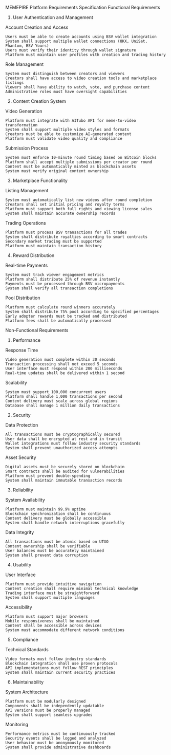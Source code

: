 MEMEPIRE Platform Requirements Specification
Functional Requirements
1. User Authentication and Management

Account Creation and Access

    Users must be able to create accounts using BSV wallet integration
    System shall support multiple wallet connections (OKX, UniSat, Phantom, BSV Yours)
    Users must verify their identity through wallet signature
    Platform must maintain user profiles with creation and trading history

Role Management

    System must distinguish between creators and viewers
    Creators shall have access to video creation tools and marketplace listings
    Viewers shall have ability to watch, vote, and purchase content
    Administrative roles must have oversight capabilities

2. Content Creation System

Video Generation

    Platform must integrate with AITubo API for meme-to-video transformation
    System shall support multiple video styles and formats
    Creators must be able to customize AI-generated content
    Platform must validate video quality and compliance

Submission Process

    System must enforce 10-minute round timing based on Bitcoin blocks
    Platform shall accept multiple submissions per creator per round
    Content must be automatically minted as blockchain assets
    System must verify original content ownership

3. Marketplace Functionality

Listing Management

    System must automatically list new videos after round completion
    Creators shall set initial pricing and royalty terms
    Platform must support both full rights and viewing license sales
    System shall maintain accurate ownership records

Trading Operations

    Platform must process BSV transactions for all trades
    System shall distribute royalties according to smart contracts
    Secondary market trading must be supported
    Platform must maintain transaction history

4. Reward Distribution

Real-time Payments

    System must track viewer engagement metrics
    Platform shall distribute 25% of revenue instantly
    Payments must be processed through BSV micropayments
    System shall verify all transaction completions

Pool Distribution

    Platform must calculate round winners accurately
    System shall distribute 75% pool according to specified percentages
    Early adopter rewards must be tracked and distributed
    Platform fees shall be automatically processed

Non-Functional Requirements
1. Performance

Response Time

    Video generation must complete within 30 seconds
    Transaction processing shall not exceed 5 seconds
    User interface must respond within 200 milliseconds
    Real-time updates shall be delivered within 1 second

Scalability

    System must support 100,000 concurrent users
    Platform shall handle 1,000 transactions per second
    Content delivery must scale across global regions
    Database shall manage 1 million daily transactions

2. Security

Data Protection

    All transactions must be cryptographically secured
    User data shall be encrypted at rest and in transit
    Wallet integrations must follow industry security standards
    System shall prevent unauthorized access attempts

Asset Security

    Digital assets must be securely stored on blockchain
    Smart contracts shall be audited for vulnerabilities
    Platform must prevent double-spending
    System shall maintain immutable transaction records

3. Reliability

System Availability

    Platform must maintain 99.9% uptime
    Blockchain synchronization shall be continuous
    Content delivery must be globally accessible
    System shall handle network interruptions gracefully

Data Integrity

    All transactions must be atomic based on UTXO
    Content ownership shall be verifiable
    User balances must be accurately maintained
    System shall prevent data corruption

4. Usability

User Interface

    Platform must provide intuitive navigation
    Content creation shall require minimal technical knowledge
    Trading interface must be straightforward
    System shall support multiple languages

Accessibility

    Platform must support major browsers
    Mobile responsiveness shall be maintained
    Content shall be accessible across devices
    System must accommodate different network conditions

5. Compliance

Technical Standards

    Video formats must follow industry standards
    Blockchain integration shall use proven protocols
    API implementations must follow REST principles
    System shall maintain current security practices

6. Maintainability

System Architecture

    Platform must be modularly designed
    Components shall be independently updatable
    API versions must be properly managed
    System shall support seamless upgrades

Monitoring

    Performance metrics must be continuously tracked
    Security events shall be logged and analyzed
    User behavior must be anonymously monitored
    System shall provide administrative dashboards
